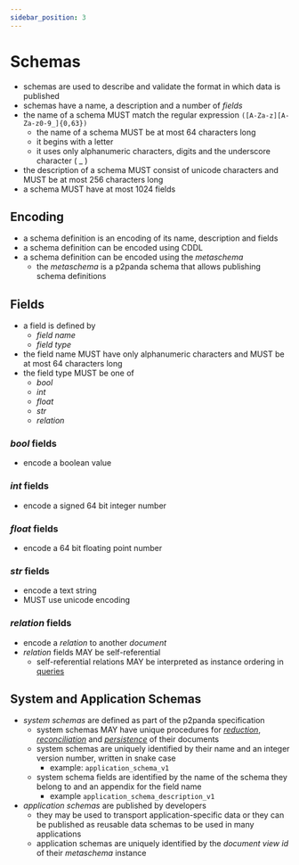 ```yaml
---
sidebar_position: 3
---
```


# Schemas

- schemas are used to describe and validate the format in which data is published
- schemas have a name, a description and a number of _fields_
- the name of a schema MUST match the regular expression `([A-Za-z][A-Za-z0-9_]{0,63})`
  - the name of a schema MUST be at most 64 characters long
  - it begins with a letter
  - it uses only alphanumeric characters, digits and the underscore character ( _ )
- the description of a schema MUST consist of unicode characters and MUST be at most 256 characters long
- a schema MUST have at most 1024 fields

## Encoding

- a schema definition is an encoding of its name, description and fields
- a schema definition can be encoded using CDDL
- a schema definition can be encoded using the _metaschema_
  - the _metaschema_ is a p2panda schema that allows publishing schema definitions

## Fields

- a field is defined by
  - _field name_
  - _field type_
- the field name MUST have only alphanumeric characters and MUST be at most 64 characters long
- the field type MUST be one of
  - _bool_
  - _int_
  - _float_
  - _str_
  - _relation_

### _bool_ fields

- encode a boolean value

### _int_ fields

- encode a signed 64 bit integer number

### _float_ fields

- encode a 64 bit floating point number

### _str_ fields

- encode a text string
- MUST use unicode encoding

### _relation_ fields

- encode a _relation_ to another _document_
- _relation_ fields MAY be self-referential
  - self-referential relations MAY be interpreted as instance ordering in [queries](/docs/organising-data/queries)

## System and Application Schemas

- _system schemas_ are defined as part of the p2panda specification
  - system schemas MAY have unique procedures for [_reduction_](/docs/organising-data/reduction), [_reconciliation_](/docs/collaboration/reconciliation) and [_persistence_](/docs/organising-data/persistence) of their documents
  - system schemas are uniquely identified by their name and an integer version number, written in snake case
    - example: `application_schema_v1`
  - system schema fields are identified by the name of the schema they belong to and an appendix for the field name
    - example `application_schema_description_v1`
- _application schemas_ are published by developers
  - they may be used to transport application-specific data or they can be published as reusable data schemas to be used in many applications
  - application schemas are uniquely identified by the _document view id_ of their _metaschema_ instance
